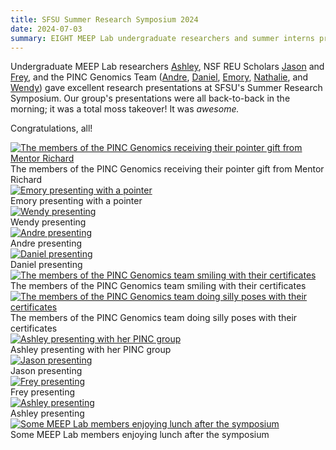 ```yaml
---
title: SFSU Summer Research Symposium 2024
date: 2024-07-03
summary: EIGHT MEEP Lab undergraduate researchers and summer interns presented their work at the 2024 SFSU Summer Symposium!
---
```


Undergraduate MEEP Lab researchers [Ashley](../../content/authors/AshleyMeinke/), NSF REU Scholars [Jason](../../../author/JasonTate/) and [Frey](../../../author/FreyRogers/), and the PINC Genomics Team ([Andre](../../../author/AndreTran/), [Daniel](../../../author/DanielLee/), [Emory](../../../author/EmoryAdelman/), [Nathalie](../../../author/NathalieAquino/), and [Wendy](../../../author/WendyKo/)) gave excellent research presentations at SFSU's Summer Research Symposium. 
Our group's presentations were all back-to-back in the morning; it was a total moss takeover! It was *awesome.*

Congratulations, all!

<div class="gallery">
  <a target="_blank" href="receiving_pointers.jpeg">
    <img src="receiving_pointers.jpeg" alt="The members of the PINC Genomics receiving their pointer gift from Mentor Richard">
  </a>
  <div class="desc">The members of the PINC Genomics receiving their pointer gift from Mentor Richard</div>
</div>

<div class="gallery">
  <a target="_blank" href="Emory.jpeg">
    <img src="Emory.jpeg" alt="Emory presenting with a pointer">
  </a>
  <div class="desc">Emory presenting with a pointer</div>
</div>

<div class="gallery">
  <a target="_blank" href="Wendy.jpeg">
    <img src="Wendy.jpeg" alt="Wendy presenting">
  </a>
  <div class="desc">Wendy presenting</div>
</div>

<div class="gallery">
  <a target="_blank" href="Andre.jpeg">
    <img src="Andre.jpeg" alt="Andre presenting">
  </a>
  <div class="desc">Andre presenting</div>
</div>

<div class="gallery">
  <a target="_blank" href="Daniel.jpeg">
    <img src="Daniel.jpeg" alt="Daniel presenting">
  </a>
  <div class="desc">Daniel presenting</div>
</div>

<div class="gallery">
  <a target="_blank" href="Genomics_PINC.jpg">
    <img src="Genomics_PINC.jpg" alt="The members of the PINC Genomics team smiling with their certificates">
  </a>
  <div class="desc">The members of the PINC Genomics team smiling with their certificates</div>
</div>

<div class="gallery">
  <a target="_blank" href="Genomics_PINC_fun.jpg">
    <img src="Genomics_PINC_fun.jpg" alt="The members of the PINC Genomics team doing silly poses with their certificates">
  </a>
  <div class="desc">The members of the PINC Genomics team doing silly poses with their certificates</div>
</div>

<div class="gallery">
  <a target="_blank" href="Ashley_PINC.jpeg">
    <img src="Ashley_PINC.jpeg" alt="Ashley presenting with her PINC group">
  </a>
  <div class="desc">Ashley presenting with her PINC group</div>
</div>

<div class="gallery">
  <a target="_blank" href="Jason.JPG">
    <img src="Jason.JPG" alt="Jason presenting">
  </a>
  <div class="desc">Jason presenting</div>
</div>

<div class="gallery">
  <a target="_blank" href="Frey.JPG">
    <img src="Frey.JPG" alt="Frey presenting">
  </a>
  <div class="desc">Frey presenting</div>
</div>

<div class="gallery">
  <a target="_blank" href="Ashley.JPG">
    <img src="Ashley.JPG" alt="Ashley presenting">
  </a>
  <div class="desc">Ashley presenting</div>
</div>

<div class="gallery">
  <a target="_blank" href="after.jpeg">
    <img src="after.jpeg" alt="Some MEEP Lab members enjoying lunch after the symposium">
  </a>
  <div class="desc">Some MEEP Lab members enjoying lunch after the symposium</div>
</div>